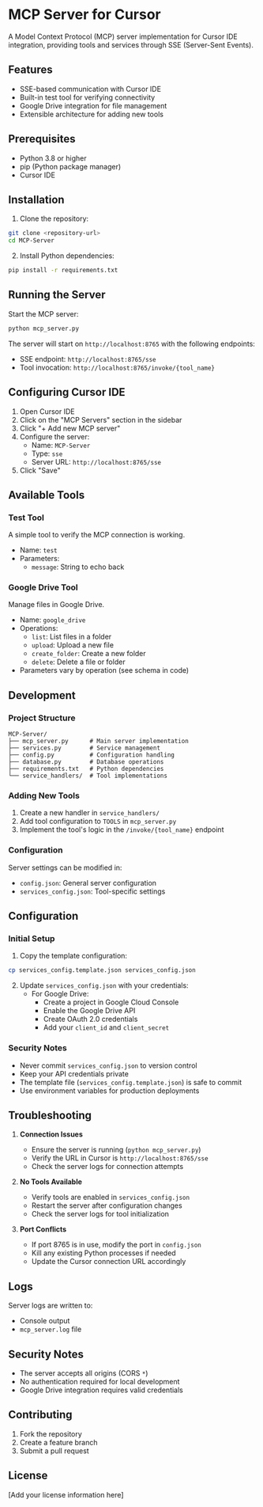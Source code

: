 # MCP Server for Cursor

A Model Context Protocol (MCP) server implementation for Cursor IDE integration, providing tools and services through SSE (Server-Sent Events).

## Features

- SSE-based communication with Cursor IDE
- Built-in test tool for verifying connectivity
- Google Drive integration for file management
- Extensible architecture for adding new tools

## Prerequisites

- Python 3.8 or higher
- pip (Python package manager)
- Cursor IDE

## Installation

1. Clone the repository:
```bash
git clone <repository-url>
cd MCP-Server
```

2. Install Python dependencies:
```bash
pip install -r requirements.txt
```

## Running the Server

Start the MCP server:
```bash
python mcp_server.py
```

The server will start on `http://localhost:8765` with the following endpoints:
- SSE endpoint: `http://localhost:8765/sse`
- Tool invocation: `http://localhost:8765/invoke/{tool_name}`

## Configuring Cursor IDE

1. Open Cursor IDE
2. Click on the "MCP Servers" section in the sidebar
3. Click "+ Add new MCP server"
4. Configure the server:
   - Name: `MCP-Server`
   - Type: `sse`
   - Server URL: `http://localhost:8765/sse`
5. Click "Save"

## Available Tools

### Test Tool
A simple tool to verify the MCP connection is working.
- Name: `test`
- Parameters:
  - `message`: String to echo back

### Google Drive Tool
Manage files in Google Drive.
- Name: `google_drive`
- Operations:
  - `list`: List files in a folder
  - `upload`: Upload a new file
  - `create_folder`: Create a new folder
  - `delete`: Delete a file or folder
- Parameters vary by operation (see schema in code)

## Development

### Project Structure
```
MCP-Server/
├── mcp_server.py      # Main server implementation
├── services.py        # Service management
├── config.py          # Configuration handling
├── database.py        # Database operations
├── requirements.txt   # Python dependencies
└── service_handlers/  # Tool implementations
```

### Adding New Tools

1. Create a new handler in `service_handlers/`
2. Add tool configuration to `TOOLS` in `mcp_server.py`
3. Implement the tool's logic in the `/invoke/{tool_name}` endpoint

### Configuration

Server settings can be modified in:
- `config.json`: General server configuration
- `services_config.json`: Tool-specific settings

## Configuration

### Initial Setup
1. Copy the template configuration:
```bash
cp services_config.template.json services_config.json
```

2. Update `services_config.json` with your credentials:
   - For Google Drive:
     - Create a project in Google Cloud Console
     - Enable the Google Drive API
     - Create OAuth 2.0 credentials
     - Add your `client_id` and `client_secret`

### Security Notes
- Never commit `services_config.json` to version control
- Keep your API credentials private
- The template file (`services_config.template.json`) is safe to commit
- Use environment variables for production deployments

## Troubleshooting

1. **Connection Issues**
   - Ensure the server is running (`python mcp_server.py`)
   - Verify the URL in Cursor is `http://localhost:8765/sse`
   - Check the server logs for connection attempts

2. **No Tools Available**
   - Verify tools are enabled in `services_config.json`
   - Restart the server after configuration changes
   - Check the server logs for tool initialization

3. **Port Conflicts**
   - If port 8765 is in use, modify the port in `config.json`
   - Kill any existing Python processes if needed
   - Update the Cursor connection URL accordingly

## Logs

Server logs are written to:
- Console output
- `mcp_server.log` file

## Security Notes

- The server accepts all origins (CORS `*`)
- No authentication required for local development
- Google Drive integration requires valid credentials

## Contributing

1. Fork the repository
2. Create a feature branch
3. Submit a pull request

## License

[Add your license information here] 